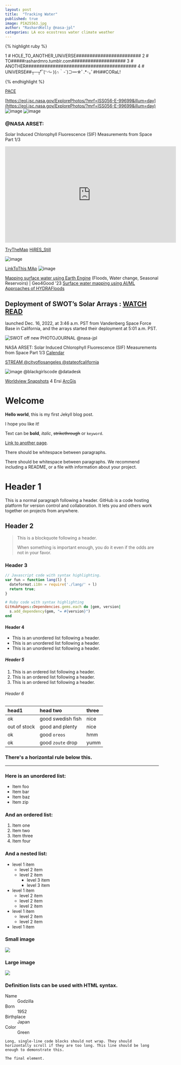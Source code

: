 ```yaml
---
layout: post
title:  "Tracking Water"
published: true
image: PIA25563.jpg
author: "RashardKelly @nasa-jpl"
categories: LA eco ecostress water climate weather
---
```


{% highlight ruby %} 

1 # HOLE_TO_ANOTHER_UNiVERSE########################
2 # TO#####rashardmro.tumblr.com####################
3 # ANOTHER######################################### 
4 # UNiVERSE##┬─┬⃰͡ (ᵔᵕᵔ͜ )(∩｀-´)⊃━☆ﾟ.*･｡ﾟ#Hi##CORaL!

{% endhighlight %}

[PACE](https://eyes.nasa.gov/apps/earth/#/satellites/pace)

[https://eol.jsc.nasa.gov/ExplorePhotos/?mrf=ISS056-E-99699&illum=day](https://eol.jsc.nasa.gov/ExplorePhotos/?mrf=ISS056-E-99699&illum=day)
<img   alt="image" src="https://github.com/user-attachments/assets/e592f142-d184-4faa-9ba6-539fa8ab923b" />
<img  alt="image" src="https://github.com/user-attachments/assets/5a009c03-473d-43ff-8b56-f3370fadb08c" />

### @NASA ARSET:
Solar Induced Chlorophyll Fluorescence (SIF) Measurements from Space Part 1/3
<iframe width="560" height="315" src="https://www.youtube.com/embed/6_XKD3wrJ1g?si=KST3tDtWXIc31QIg" title="YouTube video player" frameborder="0" allow="accelerometer; autoplay; clipboard-write; encrypted-media; gyroscope; picture-in-picture; web-share" referrerpolicy="strict-origin-when-cross-origin" allowfullscreen></iframe>

[TryTheMap](https://worldview.earthdata.nasa.gov/?v=-153.83821407873825,27.160492002522105,-114.390837668858,46.74036164763454&l=Reference_Labels_15m(hidden),Reference_Features_15m(hidden),Coastlines_15m(hidden),MODIS_Aqua_L2_Chlorophyll_A,MODIS_Terra_L2_Chlorophyll_A,SEAWIFS_ORBVIEW-2_GAC_Chlorophyll_a,MERIS_ENVISAT_Chlorophyll_a,VIIRS_NOAA20_Chlorophyll_a,VIIRS_SNPP_L2_Chlorophyll_A,VIIRS_NOAA21_Chlorophyll_a,S3B_OLCI_Chlorophyll_a,OCI_PACE_Chlorophyll_a,VIIRS_SNPP_DayNightBand,VIIRS_NOAA21_DayNightBand,GHRSST_L4_MUR_Sea_Surface_Temperature_Anomalies(hidden),BlueMarble_ShadedRelief&lg=true&t=2025-10-10-T21%3A21%3A18Z) [HiRES_Still](https://archive.org/download/RashardNasaEarthDataRiverWatch/snapshot-2025-10-12T00_00_00Z_pacificOcean.png)

<img  alt="image" src="https://github.com/user-attachments/assets/e4407ce6-4116-49e8-b2c5-ff7041ef9fce" />


[LinkToThis MAp](https://worldview.earthdata.nasa.gov/?v=-147.83892558306923,27.694675224739242,-108.39154917318898,47.27454486985168&l=Reference_Labels_15m(hidden),Reference_Features_15m(hidden),Coastlines_15m(hidden),MODIS_Aqua_L2_Chlorophyll_A,MODIS_Terra_L2_Chlorophyll_A,SEAWIFS_ORBVIEW-2_GAC_Chlorophyll_a,MERIS_ENVISAT_Chlorophyll_a,VIIRS_NOAA20_Chlorophyll_a,VIIRS_SNPP_L2_Chlorophyll_A,VIIRS_NOAA21_Chlorophyll_a,S3B_OLCI_Chlorophyll_a,OCI_PACE_Chlorophyll_a,VIIRS_SNPP_DayNightBand,VIIRS_NOAA21_DayNightBand,GHRSST_L4_MUR_Sea_Surface_Temperature_Anomalies(hidden),BlueMarble_ShadedRelief&lg=true&t=2025-10-06-T21%3A21%3A18Z) 
<img alt="image" src="https://github.com/user-attachments/assets/7c3badbc-d4c1-4656-ae08-48d97f705697" />


[Mapping surface water using Earth Engine](https://youtu.be/Iky4pyoY1mc)  (Floods, Water change, Seasonal Reservoirs) | Geo4Good '23 [Surface water mapping using AI/ML Approaches of HYDRAFloods](https://www.youtube.com/watch?v=vGbr0sGdxCQ)

## Deployment of SWOT’s Solar Arrays : [WATCH](https://assets.science.nasa.gov/content/dam/science/psd/photojournal/pia/pia25/pia25563/PIA25563.mp4) [READ](https://science.nasa.gov/photojournal/deployment-of-swots-solar-arrays/?fbclid=IwY2xjawNc8qtleHRuA2FlbQIxMABicmlkETBEdVZUTENsWnFuYlVTVnI5AR6LqPDvMkiof8zehoVGP-v3oDeYO2Y9Dnj3VkG0TbvNzms4ue2Y4ye7xjolDg_aem_PQLjb4owqMLu5jDtqxxD2w)
 launched Dec. 16, 2022, at 3:46 a.m. PST from Vandenberg Space Force Base in California, and the arrays started their deployment at 5:01 a.m. PST.






![SWOT off new PHOTOJOURNAL @nasa-jpl](https://assets.science.nasa.gov/content/dam/science/psd/photojournal/pia/pia25/pia25563/PIA25563.jpg)



NASA ARSET: Solar Induced Chlorophyll Fluorescence (SIF) Measurements from Space Part 1/3
[Calendar](https://nasaevents.webex.com/nasaevents/j.php?MTID=mbeaeefa34382d7717bc259a8da4d7fdc) 

[STREAM @cityoflosangeles @stateofcalifornia](https://ladsweb.modaps.eosdis.nasa.gov/stream/map#map=14.25/-13157151.83/3995908.59&layers=aqv_chla_20250929_sentinel:1.00:0.00:30.00,aqv_chla_20250917_sentinel:1.00:0.00:30.00,aqv_chla_20251001_sentinel:1.00:0.00:30.00,aqv_chla_20251002_sentinel:1.00:0.00:30.00)

<img  alt="image @blackgirlscode @datadesk" src="https://github.com/user-attachments/assets/c815f55b-9448-45b1-8798-547febee51c4" />

[Worldview Snapshots](https://wvs.earthdata.nasa.gov/?LAYERS=VIIRS_SNPP_CorrectedReflectance_BandsM11-I2-I1,VIIRS_SNPP_Thermal_Anomalies_375m_Day,Reference_Features_15m&CRS=EPSG:4326&COORDINATES=-90.000000,-180.000000,90.000000,180.000000&FORMAT=image/jpeg&AUTOSCALE=TRUE&RESOLUTION=10km) 4 Ersi [ArcGis](https://firms.modaps.eosdis.nasa.gov/satellite-imagery/)
# Welcome

**Hello world**, this is my first Jekyll blog post.

I hope you like it!


Text can be **bold**, _italic_, ~~strikethrough~~ or `keyword`.

[Link to another page](another-page).

There should be whitespace between paragraphs.

There should be whitespace between paragraphs. We recommend including a README, or a file with information about your project.

# [](#header-1)Header 1

This is a normal paragraph following a header. GitHub is a code hosting platform for version control and collaboration. It lets you and others work together on projects from anywhere.

## [](#header-2)Header 2

> This is a blockquote following a header.
>
> When something is important enough, you do it even if the odds are not in your favor.

### [](#header-3)Header 3

```js
// Javascript code with syntax highlighting.
var fun = function lang(l) {
  dateformat.i18n = require('./lang/' + l)
  return true;
}
```

```ruby
# Ruby code with syntax highlighting
GitHubPages::Dependencies.gems.each do |gem, version|
  s.add_dependency(gem, "= #{version}")
end
```

#### [](#header-4)Header 4

*   This is an unordered list following a header.
*   This is an unordered list following a header.
*   This is an unordered list following a header.

##### [](#header-5)Header 5

1.  This is an ordered list following a header.
2.  This is an ordered list following a header.
3.  This is an ordered list following a header.

###### [](#header-6)Header 6

| head1        | head two          | three |
|:-------------|:------------------|:------|
| ok           | good swedish fish | nice  |
| out of stock | good and plenty   | nice  |
| ok           | good `oreos`      | hmm   |
| ok           | good `zoute` drop | yumm  |

### There's a horizontal rule below this.

* * *

### Here is an unordered list:

*   Item foo
*   Item bar
*   Item baz
*   Item zip

### And an ordered list:

1.  Item one
1.  Item two
1.  Item three
1.  Item four

### And a nested list:

- level 1 item
  - level 2 item
  - level 2 item
    - level 3 item
    - level 3 item
- level 1 item
  - level 2 item
  - level 2 item
  - level 2 item
- level 1 item
  - level 2 item
  - level 2 item
- level 1 item

### Small image

![](https://assets-cdn.github.com/images/icons/emoji/octocat.png)

### Large image

![](https://guides.github.com/activities/hello-world/branching.png)


### Definition lists can be used with HTML syntax.

<dl>
<dt>Name</dt>
<dd>Godzilla</dd>
<dt>Born</dt>
<dd>1952</dd>
<dt>Birthplace</dt>
<dd>Japan</dd>
<dt>Color</dt>
<dd>Green</dd>
</dl>

```
Long, single-line code blocks should not wrap. They should horizontally scroll if they are too long. This line should be long enough to demonstrate this.
```

```
The final element.
```
